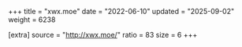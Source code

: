 +++
title = "xwx.moe"
date = "2022-06-10"
updated = "2025-09-02"
weight = 6238

[extra]
source = "http://xwx.moe/"
ratio = 83
size = 6
+++
